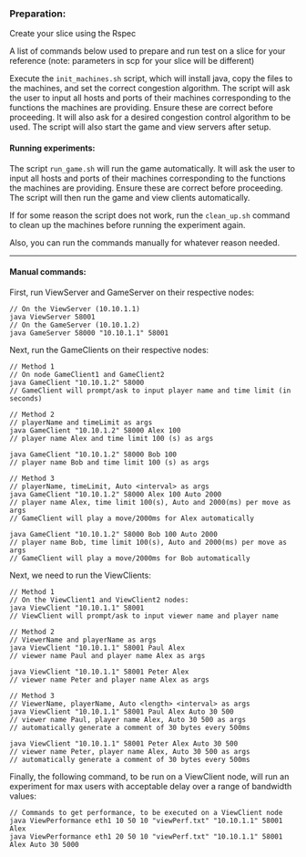 ### Preparation:

Create your slice using the Rspec

A list of commands below used to prepare and run test on a slice
for your reference (note: parameters in scp for your slice will be different)

Execute the `init_machines.sh` script, which will install java, copy the files to the machines, and set the correct congestion algorithm. The script will ask the user to input all hosts and ports of their machines corresponding to the functions the machines are providing. Ensure these are correct before proceeding. It will also ask for a desired congestion control algorithm to be used. The script will also start the game and view servers after setup.

#### Running experiments:

The script `run_game.sh` will run the game automatically. It will ask the user to input all hosts and ports of their machines corresponding to the functions the machines are providing. Ensure these are correct before proceeding. The script will then run the game and view clients automatically.

If for some reason the script does not work, run the `clean_up.sh` command to clean up the machines before running the experiment again.

Also, you can run the commands manually for whatever reason needed.

---

#### Manual commands:
First, run ViewServer and GameServer on their respective nodes:

```
// On the ViewServer (10.10.1.1)
java ViewServer 58001 
// On the GameServer (10.10.1.2)
java GameServer 58000 "10.10.1.1" 58001
```


Next, run the GameClients on their respective nodes:

```
// Method 1
// On node GameClient1 and GameClient2
java GameClient "10.10.1.2" 58000
// GameClient will prompt/ask to input player name and time limit (in seconds)

// Method 2
// playerName and timeLimit as args
java GameClient "10.10.1.2" 58000 Alex 100
// player name Alex and time limit 100 (s) as args

java GameClient "10.10.1.2" 58000 Bob 100
// player name Bob and time limit 100 (s) as args

// Method 3
// playerName, timeLimit, Auto <interval> as args
java GameClient "10.10.1.2" 58000 Alex 100 Auto 2000
// player name Alex, time limit 100(s), Auto and 2000(ms) per move as args
// GameClient will play a move/2000ms for Alex automatically 

java GameClient "10.10.1.2" 58000 Bob 100 Auto 2000
// player name Bob, time limit 100(s), Auto and 2000(ms) per move as args
// GameClient will play a move/2000ms for Bob automatically 
```

Next, we need to run the ViewClients: 

```
// Method 1
// On the ViewClient1 and ViewClient2 nodes:
java ViewClient "10.10.1.1" 58001
// ViewClient will prompt/ask to input viewer name and player name

// Method 2
// ViewerName and playerName as args
java ViewClient "10.10.1.1" 58001 Paul Alex 
// viewer name Paul and player name Alex as args

java ViewClient "10.10.1.1" 58001 Peter Alex 
// viewer name Peter and player name Alex as args

// Method 3
// ViewerName, playerName, Auto <length> <interval> as args
java ViewClient "10.10.1.1" 58001 Paul Alex Auto 30 500
// viewer name Paul, player name Alex, Auto 30 500 as args
// automatically generate a comment of 30 bytes every 500ms

java ViewClient "10.10.1.1" 58001 Peter Alex Auto 30 500
// viewer name Peter, player name Alex, Auto 30 500 as args
// automatically generate a comment of 30 bytes every 500ms
```


Finally, the following command, to be run on a ViewClient node, will run an experiment for max users with acceptable delay over a range of bandwidth values: 

```
// Commands to get performance, to be executed on a ViewClient node
java ViewPerformance eth1 10 50 10 "viewPerf.txt" "10.10.1.1" 58001 Alex
java ViewPerformance eth1 20 50 10 "viewPerf.txt" "10.10.1.1" 58001 Alex Auto 30 5000
```